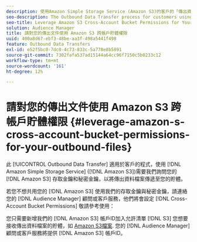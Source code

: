 ```yaml
---
description: 使用Amazon Simple Storage Service (Amazon S3)的客戶的「傳出資料傳輸」程式需要我們要求您的Amazon S3存取金鑰和秘密金鑰，才能將傳出資料檔案傳送至您的貯體。
seo-description: The Outbound Data Transfer process for customers using Amazon Simple Storage Service (Amazon S3) requires us to ask for your Amazon S3 access key and secret key, in order to deliver the outbound data files to your bucket.
seo-title: Leverage Amazon S3 Cross-Account Bucket Permissions for Your Outbound Files
solution: Audience Manager
title: 請對您的傳出文件使用 Amazon S3 跨帳戶貯體權限
uuid: 400a8d67-ebf3-48be-aa3f-498a5441f498
feature: Outbound Data Transfers
exl-id: e52f5bc0-7dc0-4c73-833c-5a778e8b5891
source-git-commit: 7302fafa537ad15144a64cc96f7150c5b0233c12
workflow-type: tm+mt
source-wordcount: '161'
ht-degree: 12%

---
```


# 請對您的傳出文件使用 Amazon S3 跨帳戶貯體權限 {#leverage-amazon-s-cross-account-bucket-permissions-for-your-outbound-files}

此 [!UICONTROL Outbound Data Transfer] 適用於客戶的程式，使用 [!DNL Amazon Simple Storage Service] ([!DNL Amazon S3])需要我們詢問您的 [!DNL Amazon S3] 存取金鑰和秘密金鑰，以將傳出資料檔案傳遞至您的貯體。

若您不想共用您的 [!DNL Amazon S3] 使用我們的存取金鑰與秘密金鑰，請連絡您的 [!DNL Audience Manager] 顧問或客戶服務，他們將會設定 [!DNL Cross-Account Bucket Permissions] 敬請參考使用：

您只需要新增我們的 [!DNL Amazon S3] 帳戶ID加入允許清單 [!DNL S3] 您想要接收傳出資料檔案的貯體，如 [Amazon S3檔案](https://docs.aws.amazon.com/AmazonS3/latest/dev/example-walkthroughs-managing-access-example2.html). 您的 [!DNL Audience Manager] 顧問或客戶服務將提供 [!DNL Amazon S3] 帳戶ID。
